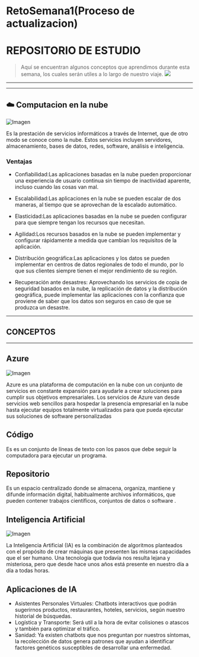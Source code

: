 # RetoSemana1(Proceso de actualizacion)
# REPOSITORIO DE ESTUDIO
> Aquí se encuentran algunos conceptos que aprendimos durante esta semana, los cuales serán utiles a lo largo de nuestro viaje.
![](https://www.evolmind.com/articulos/img/2018/05/guia-elearning-1024x484.jpg)

------------
------------

## ☁️ Computacion en la nube 
![Imagen](https://blog.conzultek.com/hs-fs/hubfs/Imported_Blog_Media/computacion-en-la-nube.jpg?width=899&name=computacion-en-la-nube.jpg)

Es la prestación de servicios informáticos a través de Internet, que de otro modo se conoce como la nube. Estos servicios incluyen servidores, almacenamiento, bases de datos, redes, software, análisis e inteligencia.

### Ventajas

- Confiabilidad:Las aplicaciones basadas en la nube pueden proporcionar una experiencia de usuario continua sin tiempo de inactividad aparente, incluso cuando las cosas van mal.

- Escalabilidad:Las aplicaciones en la nube se pueden escalar de dos maneras, al tiempo que se aprovechan de la escalado automático.

- Elasticidad:Las aplicaciones basadas en la nube se pueden configurar para que siempre tengan los recursos que necesitan.

- Agilidad:Los recursos basados en la nube se pueden implementar y configurar rápidamente a medida que cambian los requisitos de la aplicación.
- Distribución geográfica:Las aplicaciones y los datos se pueden implementar en centros de datos regionales de todo el mundo, por lo que sus clientes siempre tienen el mejor rendimiento de su región.
- Recuperación ante desastres: Aprovechando los servicios de copia de seguridad basados en la nube, la replicación de datos y la distribución geográfica, puede implementar las aplicaciones con la confianza que proviene de saber que los datos son seguros en caso de que se produzca un desastre.
-------------
## CONCEPTOS
-------------
## Azure   
![Imagen](https://i1.wp.com/derechodelared.com/wp-content/uploads/2021/03/azure-1.png)

Azure es una plataforma de computación en la nube con un conjunto de servicios en constante expansión para ayudarle a crear soluciones para cumplir sus objetivos empresariales. Los servicios de Azure van desde servicios web sencillos para hospedar la presencia empresarial en la nube hasta ejecutar equipos totalmente virtualizados para que pueda ejecutar sus soluciones de software personalizadas
## Código
Es es un conjunto de líneas de texto con los pasos que debe seguir la computadora para ejecutar un programa.
## Repositorio
Es un espacio centralizado donde se almacena, organiza, mantiene y difunde información digital, habitualmente archivos informáticos, que pueden contener trabajos científicos, conjuntos de datos o software .

## Inteligencia Artificial
![Imagen](https://www.iberdrola.com/wcorp/gc/prod/es_ES/comunicacion/inteligencia_artificial_1_res/Inteligencia_746x419.jpeg)

La Inteligencia Artificial (IA) es la combinación de algoritmos planteados con el propósito de crear máquinas que presenten las mismas capacidades que el ser humano. Una tecnología que todavía nos resulta lejana y misteriosa, pero que desde hace unos años está presente en nuestro día a día a todas horas.

## Aplicaciones de IA

- Asistentes Personales Virtuales: Chatbots interactivos que podrán sugerirnos productos, restaurantes, hoteles, servicios, según nuestro historial de búsquedas.
- Logística y Transporte: Será util a la hora de evitar colisiones o atascos y también para optimizar el tráfico.
- Sanidad: Ya existen chatbots que nos preguntan por nuestros síntomas, la recolección de datos genera patrones que ayudan a identificar factores genéticos susceptibles de desarrollar una enfermedad.
